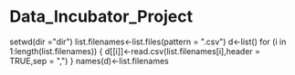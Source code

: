 # Data_Incubator_Project
setwd(dir ="dir")
list.filenames<-list.files(pattern = ".csv")
d<-list()
for (i in 1:length(list.filenames))
{
  d[[i]]<-read.csv(list.filenames[i],header = TRUE,sep = ",")
}
names(d)<-list.filenames
